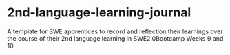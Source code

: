 # 2nd-language-learning-journal
A template for SWE apprentices to record and reflection their learnings over the course of their 2nd language learning in SWE2.0Bootcamp Weeks 9 and 10
